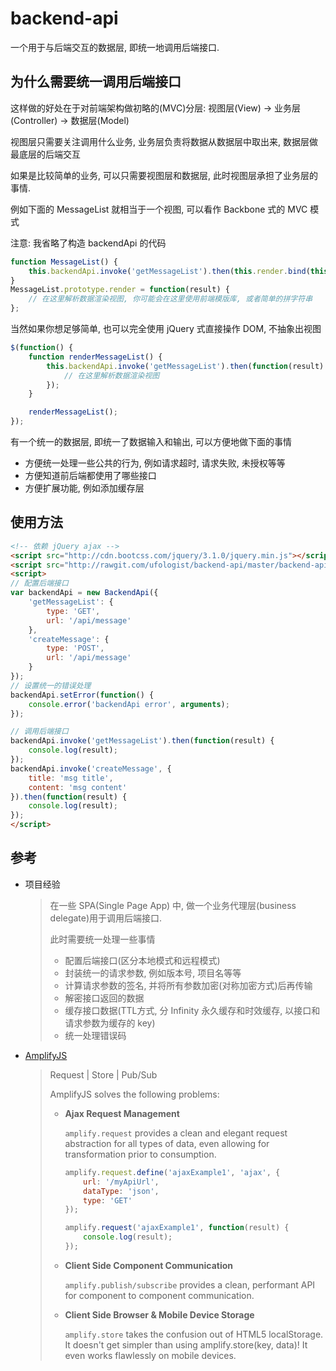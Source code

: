 # backend-api

一个用于与后端交互的数据层, 即统一地调用后端接口.

## 为什么需要统一调用后端接口

这样做的好处在于对前端架构做初略的(MVC)分层: 视图层(View) -> 业务层(Controller) -> 数据层(Model)

视图层只需要关注调用什么业务, 业务层负责将数据从数据层中取出来, 数据层做最底层的后端交互

如果是比较简单的业务, 可以只需要视图层和数据层, 此时视图层承担了业务层的事情.

例如下面的 MessageList 就相当于一个视图, 可以看作 Backbone 式的 MVC 模式

注意: 我省略了构造 backendApi 的代码

```javascript
function MessageList() {
    this.backendApi.invoke('getMessageList').then(this.render.bind(this));
}
MessageList.prototype.render = function(result) {
    // 在这里解析数据渲染视图, 你可能会在这里使用前端模版库, 或者简单的拼字符串
};
```

当然如果你想足够简单, 也可以完全使用 jQuery 式直接操作 DOM, 不抽象出视图

```javascript
$(function() {
    function renderMessageList() {
        this.backendApi.invoke('getMessageList').then(function(result) {
            // 在这里解析数据渲染视图
        });
    }

    renderMessageList();
});
```

有一个统一的数据层, 即统一了数据输入和输出, 可以方便地做下面的事情

* 方便统一处理一些公共的行为, 例如请求超时, 请求失败, 未授权等等
* 方便知道前后端都使用了哪些接口
* 方便扩展功能, 例如添加缓存层

## 使用方法

```html
<!-- 依赖 jQuery ajax -->
<script src="http://cdn.bootcss.com/jquery/3.1.0/jquery.min.js"></script>
<script src="http://rawgit.com/ufologist/backend-api/master/backend-api.js"></script>
<script>
// 配置后端接口
var backendApi = new BackendApi({
    'getMessageList': {
        type: 'GET',
        url: '/api/message'
    },
    'createMessage': {
        type: 'POST',
        url: '/api/message'
    }
});
// 设置统一的错误处理
backendApi.setError(function() {
    console.error('backendApi error', arguments);
});

// 调用后端接口
backendApi.invoke('getMessageList').then(function(result) {
    console.log(result);
});
backendApi.invoke('createMessage', {
    title: 'msg title',
    content: 'msg content'
}).then(function(result) {
    console.log(result);
});
</script>
```

## 参考

* 项目经验

  > 在一些 SPA(Single Page App) 中, 做一个业务代理层(business delegate)用于调用后端接口.
  >
  > 此时需要统一处理一些事情
  > * 配置后端接口(区分本地模式和远程模式)
  > * 封装统一的请求参数, 例如版本号, 项目名等等
  > * 计算请求参数的签名, 并将所有参数加密(对称加密方式)后再传输
  > * 解密接口返回的数据
  > * 缓存接口数据(TTL方式, 分 Infinity 永久缓存和时效缓存, 以接口和请求参数为缓存的 key)
  > * 统一处理错误码

* [AmplifyJS](https://github.com/mikehostetler/amplify)

  > Request | Store | Pub/Sub
  >
  > AmplifyJS solves the following problems:
  > * **Ajax Request Management**
  > 
  >   `amplify.request` provides a clean and elegant request abstraction for all types of data, even allowing for transformation prior to consumption.
  >
  >   ```javascript
  >   amplify.request.define('ajaxExample1', 'ajax', {
  >       url: '/myApiUrl',
  >       dataType: 'json',
  >       type: 'GET'
  >   });
  >   
  >   amplify.request('ajaxExample1', function(result) {
  >       console.log(result);
  >   });
  >   ```
  >
  > * **Client Side Component Communication**
  >
  >   `amplify.publish/subscribe` provides a clean, performant API for component to component communication.
  >
  > * **Client Side Browser & Mobile Device Storage**
  >
  >   `amplify.store` takes the confusion out of HTML5 localStorage. It doesn't get simpler than using amplify.store(key, data)! It even works flawlessly on mobile devices.